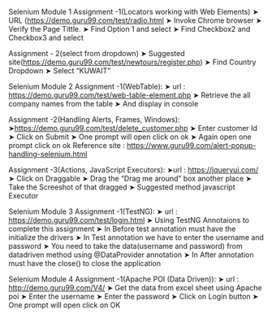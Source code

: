 Selenium Module 1
Assignment -1(Locators working with Web Elements)
➤ URL (https://demo.guru99.com/test/radio.html
➤ Invoke Chrome browser
➤ Verify the Page Tittle. 
➤ Find Option 1 and select
➤ Find Checkbox2 and Checkbox3 and select

Assignment - 2(select from dropdown)
➤ Suggested site(https://demo.guru99.com/test/newtours/register.php)
➤ Find Country Dropdown
➤ Select “KUWAIT”

Selenium Module 2
Assignment -1(WebTable):
➤ url : https://demo.guru99.com/test/web-table-element.php
 ➤ Retrieve the all company names from the table
➤ And display in console

Assignment -2(Handling Alerts, Frames, Windows):
➤https://demo.guru99.com/test/delete_customer.php
 ➤ Enter customer Id
➤ Click on Submit
➤ One prompt will open click on ok
➤ Again open one prompt click on ok
Reference site : https://www.guru99.com/alert-popup-handling-selenium.html

Assignment -3(Actions, JavaScript Executors):
➤url : https://jqueryui.com/
 ➤ Click on Draggable
➤ Drag the “Drag me around” box another place
➤ Take the Screeshot of that dragged
➤ Suggested method javascript Executor 

Selenium Module 3
Assignment -1(TestNG):
➤ url : https://demo.guru99.com/test/login.html
➤ Using TestNG Annotaions to complete this assignment
➤ In Before test annotation must have the initialize the drivers
➤ In Test annotation we have to enter the username and password
➤ You need to take the data(username and password) from datadriven method using @DataProvider annotation
➤ In After annotation must have the close() to close the application

Selenium Module 4
Assignment -1(Apache POI (Data Driven)):
➤ url : http://demo.guru99.com/V4/
➤ Get the data from excel sheet using Apache poi
➤ Enter the username 
➤ Enter the password
➤ Click on Login button
➤ One prompt will open click on OK 


